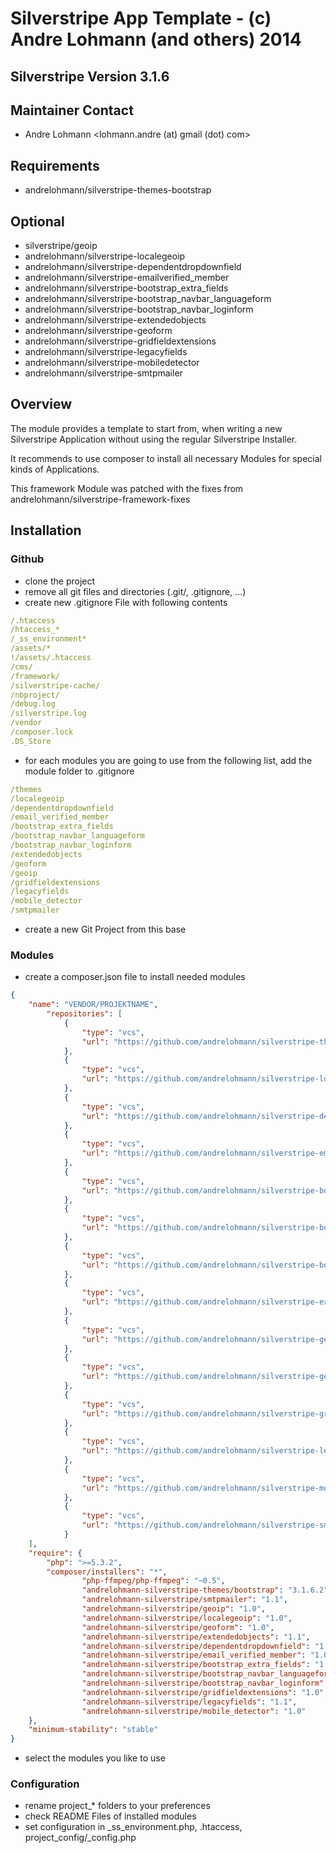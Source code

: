 # Silverstripe App Template - (c) Andre Lohmann (and others) 2014

## Silverstripe Version 3.1.6

## Maintainer Contact 
 * Andre Lohmann
   <lohmann.andre (at) gmail (dot) com>
	
## Requirements
 * andrelohmann/silverstripe-themes-bootstrap

## Optional
 * silverstripe/geoip
 * andrelohmann/silverstripe-localegeoip
 * andrelohmann/silverstripe-dependentdropdownfield
 * andrelohmann/silverstripe-emailverified_member
 * andrelohmann/silverstripe-bootstrap_extra_fields
 * andrelohmann/silverstripe-bootstrap_navbar_languageform
 * andrelohmann/silverstripe-bootstrap_navbar_loginform
 * andrelohmann/silverstripe-extendedobjects
 * andrelohmann/silverstripe-geoform
 * andrelohmann/silverstripe-gridfieldextensions
 * andrelohmann/silverstripe-legacyfields
 * andrelohmann/silverstripe-mobiledetector
 * andrelohmann/silverstripe-smtpmailer
 

## Overview
The module provides a template to start from, when writing a new Silverstripe Application without using the regular Silverstripe Installer.

It recommends to use composer to install all necessary Modules for special kinds of Applications.

This framework Module was patched with the fixes from andrelohmann/silverstripe-framework-fixes

## Installation

### Github

 * clone the project
 * remove all git files and directories (.git/, .gitignore, ...)
 * create new .gitignore File with following contents

```yaml
/.htaccess
/htaccess_*
/_ss_environment*
/assets/*
!/assets/.htaccess
/cms/
/framework/
/silverstripe-cache/
/nbproject/
/debug.log
/silverstripe.log
/vendor
/composer.lock
.DS_Store
```
 * for each modules you are going to use from the following list, add the module folder to .gitignore

```yaml
/themes
/localegeoip
/dependentdropdownfield
/email_verified_member
/bootstrap_extra_fields
/bootstrap_navbar_languageform
/bootstrap_navbar_loginform
/extendedobjects
/geoform
/geoip
/gridfieldextensions
/legacyfields
/mobile_detector
/smtpmailer
```

 * create a new Git Project from this base

### Modules
 * create a composer.json file to install needed modules
```json
{
    "name": "VENDOR/PROJEKTNAME",
        "repositories": [
            {
                "type": "vcs",
                "url": "https://github.com/andrelohmann/silverstripe-themes-bootstrap"
            },
            {
                "type": "vcs",
                "url": "https://github.com/andrelohmann/silverstripe-localegeoip"
            },
            {
                "type": "vcs",
                "url": "https://github.com/andrelohmann/silverstripe-dependentdropdownfield"
            },
            {
                "type": "vcs",
                "url": "https://github.com/andrelohmann/silverstripe-email_verified_member"
            },
            {
                "type": "vcs",
                "url": "https://github.com/andrelohmann/silverstripe-bootstrap_extra_fields"
            },
            {
                "type": "vcs",
                "url": "https://github.com/andrelohmann/silverstripe-bootstrap_navbar_languageform"
            },
            {
                "type": "vcs",
                "url": "https://github.com/andrelohmann/silverstripe-bootstrap_navbar_loginform"
            },
            {
                "type": "vcs",
                "url": "https://github.com/andrelohmann/silverstripe-extendedobjects"
            },
            {
                "type": "vcs",
                "url": "https://github.com/andrelohmann/silverstripe-geoform"
            },
            {
                "type": "vcs",
                "url": "https://github.com/andrelohmann/silverstripe-geoip"
            },
            {
                "type": "vcs",
                "url": "https://github.com/andrelohmann/silverstripe-gridfieldextensions"
            },
            {
                "type": "vcs",
                "url": "https://github.com/andrelohmann/silverstripe-legacyfields"
            },
            {
                "type": "vcs",
                "url": "https://github.com/andrelohmann/silverstripe-mobile_detector"
            },
            {
                "type": "vcs",
                "url": "https://github.com/andrelohmann/silverstripe-smtpmailer"
            }
	],
	"require": {
		"php": ">=5.3.2",
		"composer/installers": "*",
                "php-ffmpeg/php-ffmpeg": "~0.5",
                "andrelohmann-silverstripe-themes/bootstrap": "3.1.6.2",
                "andrelohmann-silverstripe/smtpmailer": "1.1",
                "andrelohmann-silverstripe/geoip": "1.0",
                "andrelohmann-silverstripe/localegeoip": "1.0",
                "andrelohmann-silverstripe/geoform": "1.0",
                "andrelohmann-silverstripe/extendedobjects": "1.1",
                "andrelohmann-silverstripe/dependentdropdownfield": "1.0",
                "andrelohmann-silverstripe/email_verified_member": "1.0",
                "andrelohmann-silverstripe/bootstrap_extra_fields": "1.0",
                "andrelohmann-silverstripe/bootstrap_navbar_languageform": "1.0",
                "andrelohmann-silverstripe/bootstrap_navbar_loginform": "1.0",
                "andrelohmann-silverstripe/gridfieldextensions": "1.0",
                "andrelohmann-silverstripe/legacyfields": "1.1",
                "andrelohmann-silverstripe/mobile_detector": "1.0"
	},
	"minimum-stability": "stable"
}
```

 * select the modules you like to use

### Configuration

 * rename project_* folders to your preferences
 * check README Files of installed modules
 * set configuration in _ss_environment.php, .htaccess, project_config/_config.php
